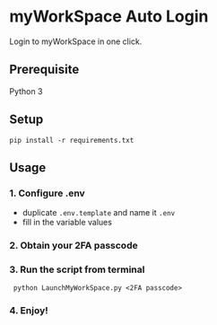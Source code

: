 # myWorkSpace Auto Login
Login to myWorkSpace in one click.

## Prerequisite
Python 3

## Setup
```pip install -r requirements.txt```

## Usage
### 1. Configure .env
- duplicate ```.env.template``` and name it ```.env```
- fill in the variable values
### 2. Obtain your 2FA passcode
### 3. Run the script from terminal
``` python LaunchMyWorkSpace.py <2FA passcode>```
### 4. Enjoy!
